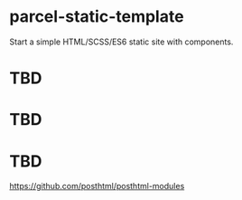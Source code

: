 # parcel-static-template
Start a simple HTML/SCSS/ES6 static site with components.

# TBD
# TBD
# TBD

https://github.com/posthtml/posthtml-modules
